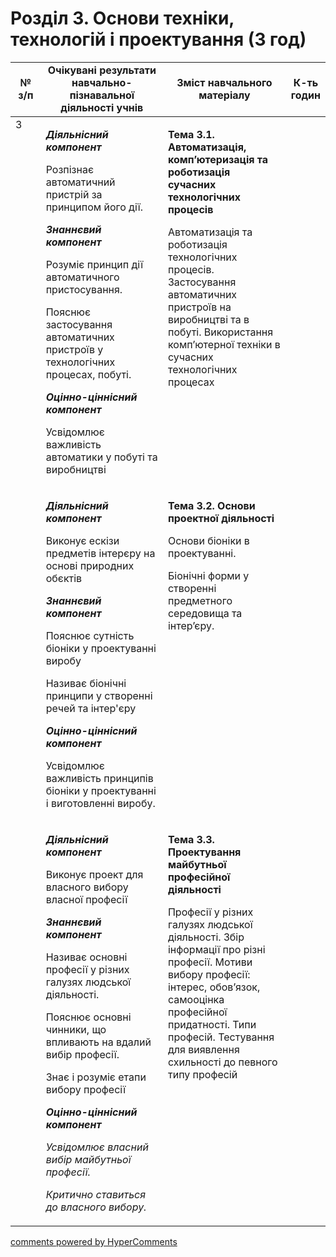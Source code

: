 <div id="hypercomments_widget" class="js-hypercomments-widget invisible"></div>

# Розділ 3. Основи техніки, технологій і проектування (3 год)

<table>
<tr>
<td width="10%" align="center"><b>№ з/п</b></td>
<td width="40%" align="center"><b>Очікувані результати навчально-пізнавальної діяльності учнів</b></td>
<td width="40%" align="center"><b>Зміст навчального матеріалу</b></td>
<td width="10%" align="center"><b>К-ть годин</b></td>
</tr>
<tbody>
<tr>
<td rowspan="3" width="10%" style="vertical-align:top !important;">3</td>
<td width="40%" style="vertical-align:top !important;">
<p><strong><em>Діяльнісний компонент</em></strong></p>
<p>Розпізнає автоматичний пристрій за принципом його дії.</p>
<p><strong><em>Знаннєвий компонент</em></strong></p>
<p>Розуміє принцип дії автоматичного пристосування.</p>
<p>Пояснює застосування автоматичних пристроїв у технологічних процесах, побуті.</p>
<p><strong><em>Оцінно-ціннісний компонент</em></strong></p>
<p>Усвідомлює важливість автоматики у побуті та виробництві</p>
</td>
<td width="40%" style="vertical-align:top !important;">
<p><strong>Тема 3.1. Автоматизація, комп&rsquo;ютеризація та роботизація сучасних&nbsp; технологічних процесів </strong></p>
<p>Автоматизація та роботизація технологічних процесів. Застосування автоматичних пристроїв на виробництві та в побуті. Використання комп&rsquo;ютерної техніки в сучасних технологічних процесах</p>
</td>
<td width="10%" style="vertical-align:top !important;"></td>
</tr>
<tr>
<td width="40%" style="vertical-align:top !important;">
<p><strong><em>Діяльнісний компонент</em></strong></p>
<p>Виконує ескізи предметів інтерєру на основі природних обєктів</p>
<p><strong><em>Знаннєвий компонент</em></strong></p>
<p>Пояснює сутність біоніки у проектуванні виробу</p>
<p>Називає біонічні принципи у створенні речей та інтер'єру</p>
<p><strong><em>Оцінно-ціннісний компонент</em></strong></p>
<p>Усвідомлює важливість принципів біоніки у проектуванні і виготовленні виробу.</p>
</td>
<td width="40%" style="vertical-align:top !important;">
<p><strong>Тема 3.2. Основи проектної діяльності</strong></p>
<p>Основи біоніки в проектуванні.</p>
<p>Біонічні форми у створенні предметного середовища та інтер&rsquo;єру.</p>
</td>
<td width="10%" style="vertical-align:top !important;"></td>
</tr>
<tr>
<td width="40%" style="vertical-align:top !important;">
<p><strong><em>Діяльнісний компонент</em></strong></p>
<p>Виконує проект для власного вибору власної професії&nbsp;</p>
<p><strong><em>Знаннєвий компонент</em></strong></p>
<p>Називає основні професії у різних галузях людської діяльності.</p>
<p>Пояснює основні чинники, що впливають на вдалий вибір професії.</p>
<p>Знає і розуміє етапи вибору професії</p>
<p><strong><em>Оцінно-ціннісний компонент</em></strong></p>
<p><em>Усвідомлює власний вибір майбутньої професії.</em></p>
<p><em>Критично ставиться до власного вибору.</em></p>
</td>
<td width="40%" style="vertical-align:top !important;">
<p><strong>Тема 3.3. Проектування майбутньої професійної діяльності</strong></p>
<p>Професії у різних галузях людської діяльності. Збір інформації про різні професії. Мотиви вибору професії: інтерес, обов&rsquo;язок, самооцінка професійної придатності. Типи професій. Тестування для виявлення схильності до певного типу професій</p>
</td>
<td width="10%" style="vertical-align:top !important;"></td>
</tr>
</table>

<div class="js-hypercomments-container">
<a href="http://hypercomments.com" class="hc-link" title="comments widget">comments powered by HyperComments</a>
</div>